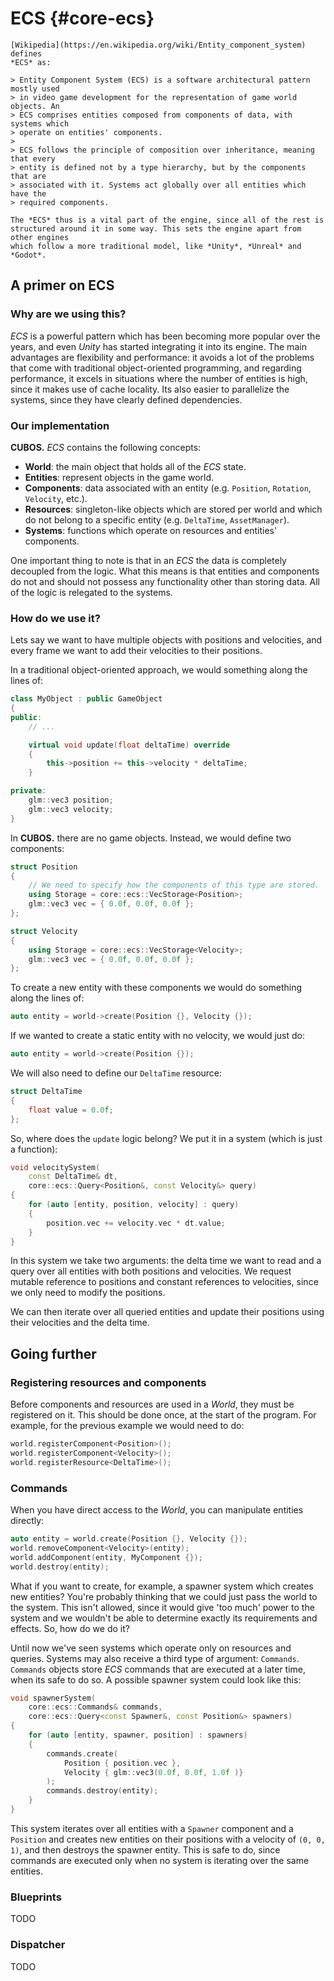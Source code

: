 # ECS {#core-ecs}

    [Wikipedia](https://en.wikipedia.org/wiki/Entity_component_system) defines
    *ECS* as:

    > Entity Component System (ECS) is a software architectural pattern mostly used
    > in video game development for the representation of game world objects. An
    > ECS comprises entities composed from components of data, with systems which
    > operate on entities' components.
    > 
    > ECS follows the principle of composition over inheritance, meaning that every
    > entity is defined not by a type hierarchy, but by the components that are
    > associated with it. Systems act globally over all entities which have the
    > required components.

    The *ECS* thus is a vital part of the engine, since all of the rest is
    structured around it in some way. This sets the engine apart from other engines
    which follow a more traditional model, like *Unity*, *Unreal* and *Godot*.

## A primer on ECS

### Why are we using this?

*ECS* is a powerful pattern which has been becoming more popular over the
years, and even *Unity* has started integrating it into its engine. The main
advantages are flexibility and performance: it avoids a lot of the problems
that come with traditional object-oriented programming, and regarding
performance, it excels in situations where the number of entities is high,
since it makes use of cache locality. Its also easier to parallelize the
systems, since they have clearly defined dependencies.

### Our implementation

**CUBOS.** *ECS* contains the following concepts:
- **World**: the main object that holds all of the *ECS* state.
- **Entities**: represent objects in the game world.
- **Components**: data associated with an entity (e.g. `Position`, `Rotation`,
`Velocity`, etc.).
- **Resources**: singleton-like objects which are stored per world and which do not belong to a specific entity (e.g. `DeltaTime`, `AssetManager`).
- **Systems**: functions which operate on resources and entities' components.

One important thing to note is that in an *ECS* the data is completely
decoupled from the logic. What this means is that entities and components
do not and should not possess any functionality other than storing data.
All of the logic is relegated to the systems. 

### How do we use it?

Lets say we want to have multiple objects with positions and velocities, and
every frame we want to add their velocities to their positions.

In a traditional object-oriented approach, we would something along the lines of:

```cpp
class MyObject : public GameObject
{
public:
    // ...

    virtual void update(float deltaTime) override
    {
        this->position += this->velocity * deltaTime;
    }

private:
    glm::vec3 position;
    glm::vec3 velocity;
}
```

In **CUBOS.** there are no game objects. Instead, we would define two
components:

```cpp
struct Position
{
    // We need to specify how the components of this type are stored.
    using Storage = core::ecs::VecStorage<Position>;
    glm::vec3 vec = { 0.0f, 0.0f, 0.0f };
};

struct Velocity
{
    using Storage = core::ecs::VecStorage<Velocity>;
    glm::vec3 vec = { 0.0f, 0.0f, 0.0f };
};
```

To create a new entity with these components we would do something along the
lines of:

```cpp
auto entity = world->create(Position {}, Velocity {});
```

If we wanted to create a static entity with no velocity, we would just do:
```cpp
auto entity = world->create(Position {});
```

We will also need to define our `DeltaTime` resource:
```cpp
struct DeltaTime
{
    float value = 0.0f;
};
```

So, where does the `update` logic belong? We put it in a system (which is just
a function):

```cpp
void velocitySystem(
    const DeltaTime& dt,
    core::ecs::Query<Position&, const Velocity&> query)
{
    for (auto [entity, position, velocity] : query)
    {
        position.vec += velocity.vec * dt.value;
    }
}
```

In this system we take two arguments: the delta time we want to read and a
query over all entities with both positions and velocities. We request mutable
reference to positions and constant references to velocities, since we only
need to modify the positions.

We can then iterate over all queried entities and update their positions using
their velocities and the delta time.

## Going further

### Registering resources and components

Before components and resources are used in a *World*, they must be registered
on it. This should be done once, at the start of the program. For example, for
the previous example we would need to do:

```cpp
world.registerComponent<Position>();
world.registerComponent<Velocity>();
world.registerResource<DeltaTime>();
```

### Commands

When you have direct access to the *World*, you can manipulate entities directly:
```cpp
auto entity = world.create(Position {}, Velocity {});
world.removeComponent<Velocity>(entity);
world.addComponent(entity, MyComponent {});
world.destroy(entity);
```

What if you want to create, for example, a spawner system which creates new
entities? You're probably thinking that we could just pass the world to the
system. This isn't allowed, since it would give 'too much' power to the system
and we wouldn't be able to determine exactly its requirements and effects.
So, how do we do it?

Until now we've seen systems which operate only on resources and
queries. Systems may also receive a third type of argument: `Commands`.
`Commands` objects store *ECS* commands that are executed at a later time, when
its safe to do so. A possible spawner system could look like this:

```cpp
void spawnerSystem(
    core::ecs::Commands& commands,
    core::ecs::Query<const Spawner&, const Position&> spawners)
{
    for (auto [entity, spawner, position] : spawners)
    {
        commands.create(
            Position { position.vec },
            Velocity { glm::vec3(0.0f, 0.0f, 1.0f )}
        );
        commands.destroy(entity);
    }
}
```

This system iterates over all entities with a `Spawner` component and a
`Position` and creates new entities on their positions with a velocity of
`(0, 0, 1)`, and then destroys the spawner entity. This is safe to do, since
commands are executed only when no system is iterating over the same entities.

### Blueprints

TODO

### Dispatcher

TODO
